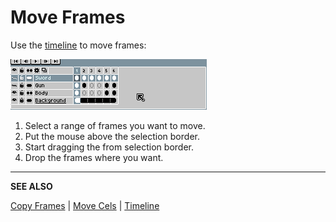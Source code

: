 # Move Frames

Use the [timeline](timeline.md) to move frames:

![Move Frames](move-frames/move-frames.gif)

1. Select a range of frames you want to move.
2. Put the mouse above the selection border.
3. Start dragging the from selection border.
4. Drop the frames where you want.

---

**SEE ALSO**

[Copy Frames](copy-frames.md) |
[Move Cels](move-cels.md) |
[Timeline](timeline.md)
